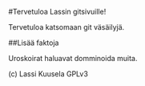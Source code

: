 #Tervetuloa Lassin gitsivuille!

Tervetuloa katsomaan git väsäilyjä. 

##Lisää faktoja

Uroskoirat haluavat domminoida muita.

(c) Lassi Kuusela GPLv3
